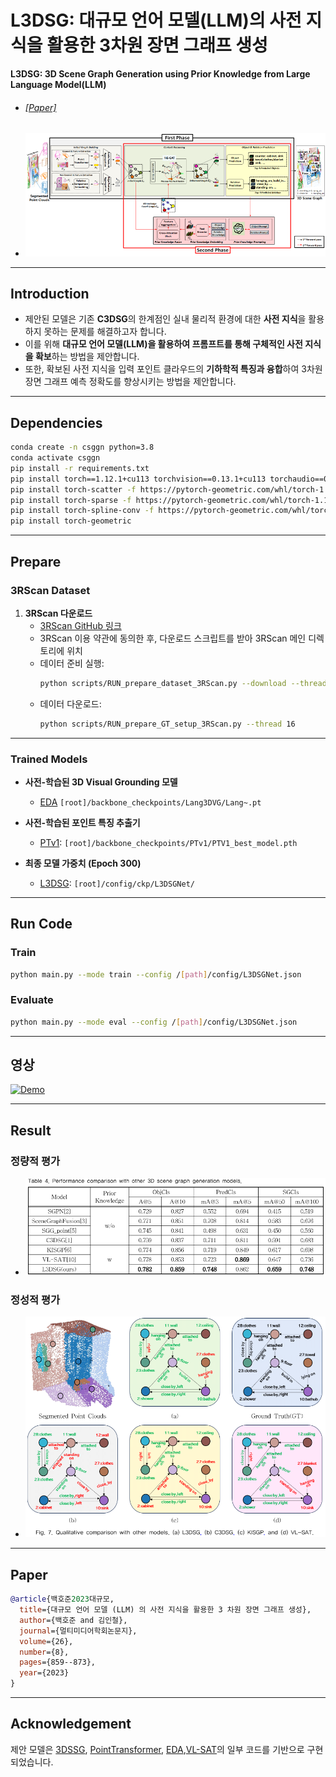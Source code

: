 # L3DSG: 대규모 언어 모델(LLM)의 사전 지식을 활용한 3차원 장면 그래프 생성  
**L3DSG: 3D Scene Graph Generation using Prior Knowledge from Large Language Model(LLM)**

- ###### [[Paper]](https://drive.google.com/file/d/196zuvJVMEIfqqRp0z1H7FOkmE792AZbH/view?usp=sharing)
- ![model.png](assets/model.png)
---

## Introduction

- 제안된 모델은 기존 **C3DSG**의 한계점인 실내 물리적 환경에 대한 **사전 지식**을 활용하지 못하는 문제를 해결하고자 합니다.
- 이를 위해 **대규모 언어 모델(LLM)을 활용하여 프롬프트를 통해 구체적인 사전 지식을 확보**하는 방법을 제안합니다.
- 또한, 확보된 사전 지식을 입력 포인트 클라우드의 **기하학적 특징과 융합**하여 3차원 장면 그래프 예측 정확도를 향상시키는 방법을 제안합니다.

---

## Dependencies

```bash
conda create -n csggn python=3.8
conda activate csggn
pip install -r requirements.txt
pip install torch==1.12.1+cu113 torchvision==0.13.1+cu113 torchaudio==0.12.1 --extra-index-url https://download.pytorch.org/whl/cu113
pip install torch-scatter -f https://pytorch-geometric.com/whl/torch-1.12.1+cu113.html
pip install torch-sparse -f https://pytorch-geometric.com/whl/torch-1.12.1+cu113.html
pip install torch-spline-conv -f https://pytorch-geometric.com/whl/torch-1.12.1+cu113.html
pip install torch-geometric
```

---

## Prepare

### 3RScan Dataset

1. **3RScan 다운로드**
   - [3RScan GitHub 링크](https://github.com/ShunChengWu/3DSSG)
   - 3RScan 이용 약관에 동의한 후, 다운로드 스크립트를 받아 3RScan 메인 디렉토리에 위치
   - 데이터 준비 실행:
     ```bash
     python scripts/RUN_prepare_dataset_3RScan.py --download --thread 8
     ```
   - 데이터 다운로드:
        ```bash
        python scripts/RUN_prepare_GT_setup_3RScan.py --thread 16
        ``` 
---

### Trained Models

- **사전-학습된 3D Visual Grounding 모델** 
  - [EDA](https://drive.google.com/file/d/1QrStRMAMlj5oD2Kh1yL5-faqBvQqCfGy/view?usp=sharing) `[root]/backbone_checkpoints/Lang3DVG/Lang~.pt`

- **사전-학습된 포인트 특징 추출기**
  - [PTv1](https://drive.google.com/file/d/1UgZrsZ-OI5w6ZAQ7l6lZdttu5M_ZYDs5/view?usp=sharing): `[root]/backbone_checkpoints/PTv1/PTV1_best_model.pth` 

- **최종 모델 가중치 (Epoch 300)**
  - [L3DSG](https://drive.google.com/drive/folders/1IGpl5Nmee4MI9ywAjB0TIFq9EgfUpo4a?usp=sharing): `[root]/config/ckp/L3DSGNet/`

---

## Run Code

### Train 
```bash
python main.py --mode train --config /[path]/config/L3DSGNet.json
```

### Evaluate 
```bash
python main.py --mode eval --config /[path]/config/L3DSGNet.json
```
---
## 영상
[![Demo](http://img.youtube.com/vi/WnNmLa7Ka58/0.jpg)](https://youtu.be/WnNmLa7Ka58)

---
## Result
### 정량적 평가
- ![performance_1.png](assets/performance_1.png)
### 정성적 평가
- ![result1.png](assets/result_1.png)
---

## Paper

```bibtex
@article{백호준2023대규모,
  title={대규모 언어 모델 (LLM) 의 사전 지식을 활용한 3 차원 장면 그래프 생성},
  author={백호준 and 김인철},
  journal={멀티미디어학회논문지},
  volume={26},
  number={8},
  pages={859--873},
  year={2023}
}
```

---

## Acknowledgement

제안 모델은 [3DSSG](https://github.com/ShunChengWu/3DSSG), [PointTransformer](https://arxiv.org/abs/2012.09164), [EDA](https://arxiv.org/abs/2209.14941),[VL-SAT](https://github.com/wz7in/CVPR2023-VLSAT)의 일부 코드를 기반으로 구현되었습니다.
